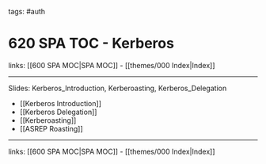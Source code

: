tags: #auth

# 620 SPA TOC - Kerberos

links: [[600 SPA MOC|SPA MOC]] - [[themes/000 Index|Index]]

---

Slides: Kerberos_Introduction, Kerberoasting, Kerberos_Delegation

- [[Kerberos Introduction]]
- [[Kerberos Delegation]]
- [[Kerberoasting]]
- [[ASREP Roasting]]

---
links: [[600 SPA MOC|SPA MOC]] - [[themes/000 Index|Index]]